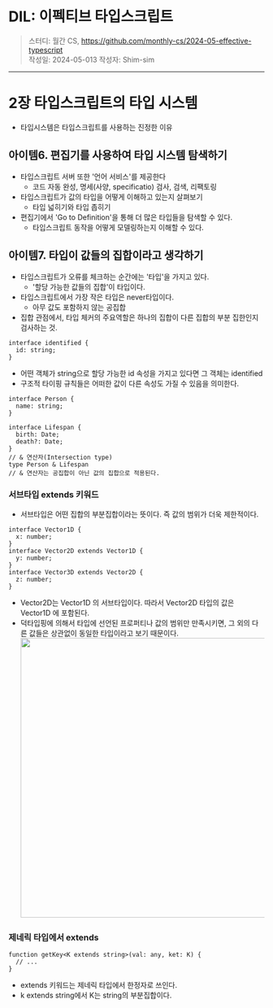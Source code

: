 # DIL: 이펙티브 타입스크립트

> 스터디: 월간 CS, https://github.com/monthly-cs/2024-05-effective-typescript  
> 작성일: 2024-05-013
> 작성자: Shim-sim

---

# 2장 타입스크립트의 타입 시스템

- 타입시스템은 타입스크립트를 사용하는 진정한 이유

## 아이템6. 편집기를 사용하여 타입 시스템 탐색하기

- 타입스크립트 서버 또한 '언어 서비스'를 제공한다
  - 코드 자동 완성, 명세(사양, specificatio) 검사, 검색, 리팩토링
- 타입스크립트가 값의 타입을 어떻게 이해하고 있는지 살펴보기
  - 타입 넓히기와 타입 좁히기
- 편집기에서 'Go to Definition'을 통해 더 많은 타입들을 탐색할 수 있다.
  - 타입스크립트 동작을 어떻게 모델링하는지 이해할 수 있다.

## 아이템7. 타입이 값들의 집합이라고 생각하기

- 타입스크립트가 오류를 체크하는 순간에는 '타입'을 가지고 있다.
  - '할당 가능한 값들의 집합'이 타입이다.
- 타입스크립트에서 가장 작은 타입은 never타입이다.
  - 아무 값도 포함하지 않는 공집합
- 집합 관점에서, 타입 체커의 주요역할은 하나의 집합이 다른 집합의 부분 집한인지 검사하는 것.

```tsx
interface identified {
  id: string;
}
```

- 어떤 객체가 string으로 할당 가능한 id 속성을 가지고 있다면 그 객체는 identified
- 구조적 타이핑 규칙들은 어떠한 값이 다른 속성도 가질 수 있음을 의미한다.

```tsx
interface Person {
  name: string;
}

interface Lifespan {
  birth: Date;
  death?: Date;
}
// & 연산자(Intersection type)
type Person & Lifespan
// & 연산자는 공집합이 아닌 값의 집합으로 적용된다.
```

### 서브타입 extends 키워드

- 서브타입은 어떤 집합의 부분집합이라는 뜻이다. 즉 값의 범위가 더욱 제한적이다.

```tsx
interface Vector1D {
  x: number;
}
interface Vector2D extends Vector1D {
  y: number;
}
interface Vector3D extends Vector2D {
  z: number;
}
```

- Vector2D는 Vector1D 의 서브타입이다. 따라서 Vector2D 타입의 값은 Vector1D 에 포함된다.
- 덕타입핑에 의해서 타입에 선언된 프로퍼티나 값의 범위만 만족시키면, 그 외의 다른 값들은 상관없이 동일한 타입이라고 보기 때문이다.
  <img src="https://velog.velcdn.com/images/heelieben/post/8e438048-3e99-4da5-8245-e12e45d8af39/image.png" width="550">

### 제네릭 타입에서 extends

```tsx
function getKey<K extends string>(val: any, ket: K) {
  // ...
}
```

- extends 키워드는 제네릭 타입에서 한정자로 쓰인다.
- k extends string에서 K는 string의 부분집합이다.
